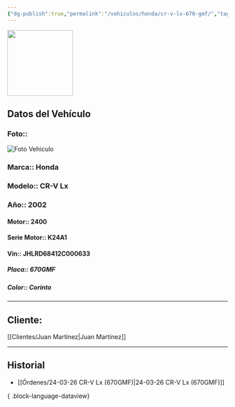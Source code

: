 ```yaml
---
{"dg-publish":true,"permalink":"/vehiculos/honda/cr-v-lx-670-gmf/","tags":["Honda"]}
---
```


<img src="https://lh3.googleusercontent.com/d/137fl3TIZ0-PU8b-Pt0bsjclwHub_u78G" width="150">

## Datos del Vehículo 
### Foto:: 
<img src="https://lh3.googleusercontent.com/d/1LAcWRYRkn-o0INZM2vJv2wNikS2WmaI6" Alt="Foto Vehiculo">

### Marca:: Honda
### Modelo:: CR-V Lx
### Año:: 2002
#### Motor:: 2400
#### Serie Motor:: K24A1
#### Vin:: JHLRD68412C000633
##### Placa:: 670GMF
##### Color:: Corinto
---

## Cliente:

[[Clientes/Juan Martínez\|Juan Martínez]]

---

## Historial

- [[Órdenes/24-03-26 CR-V Lx (670GMF)\|24-03-26 CR-V Lx (670GMF)]]

{ .block-language-dataview} 
